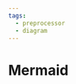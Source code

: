```yaml
---
tags:
  - preprocessor
  - diagram
---
```


# Mermaid

<include repo_url="https://github.com/foliant-docs/foliantcontrib.mermaid.git" path="README.md" sethead="2" nohead="true"></include>
